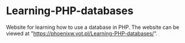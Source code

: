 # Learning-PHP-databases
Website for learning how to use a database in PHP. The website can be viewed at "https://phoenixw.vot.pl/Learning-PHP-databases/".
